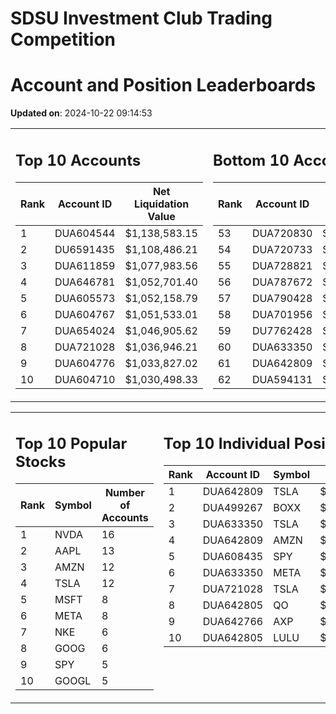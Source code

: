 # SDSU Investment Club Trading Competition 
 # Account and Position Leaderboards

**Updated on**: 2024-10-22 09:14:53

<table><tr><td valign="top">

## Top 10 Accounts
| Rank | Account ID | Net Liquidation Value |
|------|------------|-----------------------|
| 1 | DUA604544 | $1,138,583.15 |
| 2 | DU6591435 | $1,108,486.21 |
| 3 | DUA611859 | $1,077,983.56 |
| 4 | DUA646781 | $1,052,701.40 |
| 5 | DUA605573 | $1,052,158.79 |
| 6 | DUA604767 | $1,051,533.01 |
| 7 | DUA654024 | $1,046,905.62 |
| 8 | DUA721028 | $1,036,946.21 |
| 9 | DUA604776 | $1,033,827.02 |
| 10 | DUA604710 | $1,030,498.33 |

</td><td valign="top">

## Bottom 10 Accounts
| Rank | Account ID | Net Liquidation Value |
|------|------------|-----------------------|
| 53 | DUA720830 | $1,003,694.18 |
| 54 | DUA720733 | $1,003,694.18 |
| 55 | DUA728821 | $1,003,336.22 |
| 56 | DUA787672 | $1,002,500.86 |
| 57 | DUA790428 | $1,002,500.86 |
| 58 | DUA701956 | $999,424.21 |
| 59 | DU7762428 | $993,152.05 |
| 60 | DUA633350 | $992,995.76 |
| 61 | DUA642809 | $984,068.49 |
| 62 | DUA594131 | $966,663.96 |

</td></tr></table>

<table><tr><td valign="top">

## Top 10 Popular Stocks
| Rank | Symbol | Number of Accounts |
|------|--------|--------------------|
| 1 | NVDA | 16 |
| 2 | AAPL | 13 |
| 3 | AMZN | 12 |
| 4 | TSLA | 12 |
| 5 | MSFT | 8 |
| 6 | META | 8 |
| 7 | NKE | 6 |
| 8 | GOOG | 6 |
| 9 | SPY | 5 |
| 10 | GOOGL | 5 |

</td><td valign="top">

## Top 10 Individual Positions
| Rank | Account ID | Symbol | Cost | Total Value |
|------|------------|--------|-----------|-------------|
| 1 | DUA642809 | TSLA | $581,301.17 | $581,301.17 |
| 2 | DUA499267 | BOXX | $544,575.26 | $544,575.26 |
| 3 | DUA633350 | TSLA | $195,406.04 | $195,406.04 |
| 4 | DUA642809 | AMZN | $184,214.68 | $184,214.68 |
| 5 | DUA608435 | SPY | $171,717.02 | $171,717.02 |
| 6 | DUA633350 | META | $167,179.02 | $167,179.02 |
| 7 | DUA721028 | TSLA | $140,583.25 | $140,583.25 |
| 8 | DUA642805 | QO | $135,614.37 | $135,614.37 |
| 9 | DUA642766 | AXP | $135,245.52 | $135,245.52 |
| 10 | DUA642805 | LULU | $119,426.02 | $119,426.02 |

</td></tr></table>
